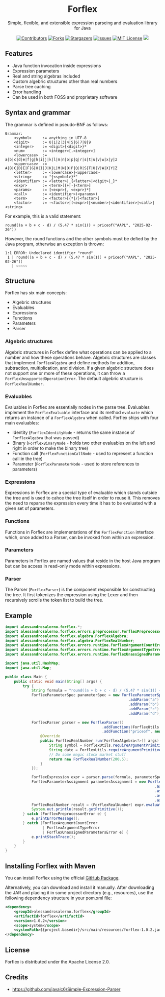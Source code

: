 <p align="center">
    <h1 align="center">Forflex</h1>
    <p align="center"> Simple, flexible, and extensible expression parseing and evaluation library for Java </p>
</p>

<div align="center">

[contributors-shield]: https://img.shields.io/github/contributors/Alessandro-Salerno/Forflex.svg?style=flat-square
[contributors-url]: https://github.com/Alessandro-Salerno/Forflex/graphs/contributors
[forks-shield]: https://img.shields.io/github/forks/Alessandro-Salerno/Forflex.svg?style=flat-square
[forks-url]: https://github.com/Alessandro-Salerno/Forflex/network/members
[stars-shield]: https://img.shields.io/github/stars/Alessandro-Salerno/Forflex.svg?style=flat-square
[stars-url]: https://github.com/Alessandro-Salerno/Forflex/stargazers
[issues-shield]: https://img.shields.io/github/issues/Alessandro-Salerno/Forflex.svg?style=flat-square
[issues-url]: https://github.com/Alessandro-Salerno/Forflex/issues
[license-shield]: https://img.shields.io/github/license/Alessandro-Salerno/Forflex.svg?style=flat-square
[license-url]: https://github.com/Alessandro-Salerno/Forflex/blob/master/LICENSE.txt

[![Contributors][contributors-shield]][contributors-url]
[![Forks][forks-shield]][forks-url]
[![Stargazers][stars-shield]][stars-url]
[![Issues][issues-shield]][issues-url]
[![MIT License][license-shield]][license-url]
![](https://tokei.rs/b1/github/Alessandro-Salerno/Forflex)

</div>

## Features
- Java function invocation inside expressions
- Expression parameters
- Real and string algebras included
- Custom algebric structures other than real numbers
- Parse tree caching
- Error handling
- Can be used in both FOSS and proprietary software

## Syntax and grammar
The grammar is defined in pseudo-BNF as follows:
```
Grammar:
    <symbol>     := anything in UTF-8
    <digit>      := 0|1|2|3|4|5|6|7|8|9
    <integer>    := <digit>{<digit>}*
    <num>        := <integer>[.<integer>]
    <lowercase>  := a|b|c|d|e|f|g|h|i|j|k|l|m|n|o|p|q|r|s|t|u|v|w|x|y|z
    <uppercase>  := A|B|C|D|E|F|G|H|I|J|K|L|M|N|O|P|Q|R|S|T|U|V|W|X|Y|Z
    <letter>     := <lowercase>|<uppercase>
    <string>     := "{<symbol>}*"
    <identifier> := <letter>|_{<letter>|<digit>|_}*
    <expr>       := <term>[{+|-}<term>]
    <params>     := [<expr>{, <expr>}*]
    <call>       := <identifier>(<params>)
    <term>       := <factor>[{*|/}<factor>]
    <factor>     := -<factor>|(<expr>)|<number>|<identifier>|<call>|<string>
```

For example, this is a valid statement:
```
round((a + b + c - d) / (5.47 * sin(1)) + priceof("AAPL", "2025-02-26"))
```
However, the round functions and the other symbols must be defied by the Java program, otherwise an exception is thrown:
```
1:1 ERROR: Undeclared identifier "round"
 1 | round((a + b + c - d) / (5.47 * sin(1)) + priceof("AAPL", "2025-02-26"))
   | ~~~~~
```

## Structure
Forflex has six main concepts:
- Algebric structures
- Evaluables
- Expressions
- Functions
- Parameters
- Parser

### Algebric structures
Algebric structures in Forflex define what operations can be applied to a number and how these operations behave. Algebric structures are classes that implement `ForflexAlgebra` and define methods for addition, subtraction, multiplication, and division. If a given algebric structure does not support one or more of these operations, it can throw a `ForflexUnsupportedOperationError`. The default algebric structure is `ForflexRealNumber`.

### Evaluables
Evaluables in Forflex are essentially nodes in the parse tree. Evaluables implement the `ForflexEvaluable` interface and its method `evaluate` which returns an instance of a `ForflexAlgebra` when called.
Forflex ships with four main evaluables:
- Identity (`ForflexIdentityNode` - returns the same instance of `ForflexAlgebra` that was passed)
- Binary (`ForflexBinaryNode` - holds two other evaluables on the left and right in order to make the binary tree)
- Function call (`ForflexFunctionCallNode` - used to represent a function call in the tree)
- Parameter (`ForflexParameterNode` - used to store references to parameters)

### Expressions
Expressions in Forflex are a special type of evaluable which stands outside the tree and is used to cahce the tree itself in order to reuse it. This removes the need to reparse the expression every time it has to be evaluated with a given set of parameters.

### Functions
Functions in Forflex are implementations of the `ForflexFunction` interface which, once added to a Parser, can be invoked from within an expression.

### Parameters
Parameters in Forflex are named values that reside in the host Java program but can be access in read-only mode within expressions.

### Parser
The Parser (`ForflexParser`) is the component responsible for constructing the tree. It first tokenizes the expression using the Lexer and then recursively scrolls the token list to build the tree.

## Example

```java
import alessandrosalerno.forflex.*;
import alessandrosalerno.forflex.errors.preprocessor.ForflexPreprocessorError;
import alessandrosalerno.forflex.algebra.ForflexAlgebra;
import alessandrosalerno.forflex.algebra.ForflexRealNumber;
import alessandrosalerno.forflex.errors.runtime.ForflexArgumentCountError;
import alessandrosalerno.forflex.errors.runtime.ForflexArgumentTypeError;
import alessandrosalerno.forflex.errors.runtime.ForflexUnassignedParametersError;

import java.util.HashMap;
import java.util.Map;

public class Main {
    public static void main(String[] args) {
        try {
            String formula = "round((a + b + c - d) / (5.47 * sin(1)) + priceof(\"AAPL\", \"2025-02-26\"))";
            ForflexParameterSpec parameterSpec = new ForflexParameterSpec()
                                                        .addParam("a")
                                                        .addParam("b")
                                                        .addParam("c")
                                                        .addParam("d");

            ForflexParser parser = new ForflexParser()
                                            .addFunctions(ForflexUtils.DEFAULT_FUNCTIONS)
                                            .addFunction("priceof", new ForflexFunction<ForflexRealNumber>() {
                @Override
                public ForflexRealNumber run(ForflexAlgebra<?>[] args) {
                    String symbol = ForflexUtils.requireArgumentPrimitiveType(args, 0, String.class);
                    String date = ForflexUtils.requireArgumentPrimitiveType(args, 1, String.class);
                    // Do some magic stock market stuff
                    return new ForflexRealNumber(200.5);
                }
            });

            ForflexExpression expr = parser.parse(formula, parameterSpec);
            ForflexParameterAssignment parameterAssignment = new ForflexParameterAssignment(parameterSpec)
                                                                    .assign("a", new ForflexRealNumber(1))
                                                                    .assign("b", new ForflexRealNumber(2))
                                                                    .assign("c", new ForflexRealNumber(3))
                                                                    .assign("d", new ForflexRealNumber(4));
            ForflexRealNumber result = (ForflexRealNumber) expr.evaluate(parameterAssignment);
            System.out.println(result.getPrimitive());
        } catch (ForflexPreprocessorError e) {
            e.printErrorMessage();
        } catch (ForflexArgumentCountError
                 | ForflexArgumentTypeError
                 | ForflexUnassignedParametersError e) {
            e.printStackTrace();
        }
    }
}
```

## Installing Forflex with Maven
You can install Forflex using the official [GitHub Package](https://github.com/Alessandro-Salerno/Forflex/packages/2419537).

Alternatively, you can download and install it manually. After downloading the JAR and placing it in some project directory (e.g., resources), use the following dependency structure in your pom.xml file:
```xml
<dependency>
    <groupId>alessandrosalerno.forflex</groupId>
    <artifactId>forflex</artifactId>
    <version>1.0.2</version>
    <scope>system</scope>
    <systemPath>${project.basedir}/src/main/resources/forflex-1.0.2.jar</systemPath>
</dependency>
```

## License
Forflex is distributed under the Apache License 2.0.

## Credits
- https://github.com/javalc6/Simple-Expression-Parser
